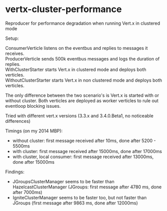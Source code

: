 # vertx-cluster-performance
Reproducer for performance degradation when running Vert.x in clustered mode

Setup:  
  
ConsumerVerticle listens on the eventbus and replies to messages it receives.  
ProducerVerticle sends 500k eventbus messages and logs the duration of replies.  
WithClusterStarter starts Vert.x in clustered mode and deploys both verticles.  
WithoutClusterStarter starts Vert.x in non clustered mode and deploys both verticles.    
  
The only difference between the two scenario's is Vert.x is started with or without cluster.
Both verticles are deployed as worker verticles to rule out eventloop blocking issues.  

Tried with different vert.x versions (3.3.x and 3.4.0.Beta1, no noticeable differences)  
  
Timings (on my 2014 MBP):  
- without cluster: first message received after 10ms, done after 5200 - 5500ms  
- with cluster: first message received after 15000ms, done after 17000ms  
- with cluster, local consumer: first message received after 13000ms, done after 15000ms
  
Findings:
- JGroupsClusterManager seems to be faster than HazelcastClusterManager (JGroups: first message after 4780 ms, done after 7000ms)
- IgniteClusterManager seems to be faster too, but not faster than JGroups (first message after 9863 ms, done after 12000ms)
